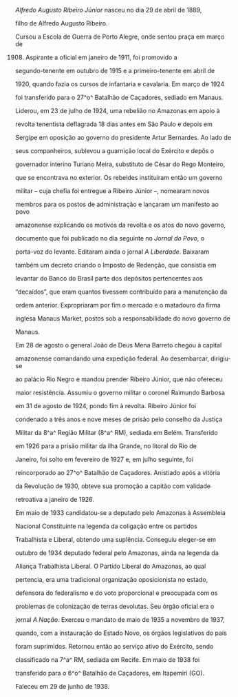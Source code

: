 

*Alfredo Augusto Ribeiro Júnior* nasceu no dia 29 de abril de 1889,

filho de Alfredo Augusto Ribeiro.



Cursou a Escola de Guerra de Porto Alegre, onde sentou praça em março de

1908. Aspirante a oficial em janeiro de 1911, foi promovido a

segundo-tenente em outubro de 1915 e a primeiro-tenente em abril de

1920, quando fazia os cursos de infantaria e cavalaria. Em março de 1924

foi transferido para o 27^o^ Batalhão de Caçadores, sediado em Manaus.



Liderou, em 23 de julho de 1924, uma rebelião no Amazonas em apoio à

revolta tenentista deflagrada 18 dias antes em São Paulo e depois em

Sergipe em oposição ao governo do presidente Artur Bernardes. Ao lado de

seus companheiros, sublevou a guarnição local do Exército e depôs o

governador interino Turiano Meira, substituto de César do Rego Monteiro,

que se encontrava no exterior. Os rebeldes instituíram então um governo

militar – cuja chefia foi entregue a Ribeiro Júnior –, nomearam novos

membros para os postos de administração e lançaram um manifesto ao povo

amazonense explicando os motivos da revolta e os atos do novo governo,

documento que foi publicado no dia seguinte no *Jornal do Povo*, o

porta-voz do levante. Editaram ainda o jornal *A Liberdade*. Baixaram

também um decreto criando o Imposto de Redenção, que consistia em

levantar do Banco do Brasil parte dos depósitos pertencentes aos

“decaídos”, que eram quantos tivessem contribuído para a manutenção da

ordem anterior. Expropriaram por fim o mercado e o matadouro da firma

inglesa Manaus Market, postos sob a responsabilidade do novo governo de

Manaus.



Em 28 de agosto o general João de Deus Mena Barreto chegou à capital

amazonense comandando uma expedição federal. Ao desembarcar, dirigiu-se

ao palácio Rio Negro e mandou prender Ribeiro Júnior, que não ofereceu

maior resistência. Assumiu o governo militar o coronel Raimundo Barbosa

em 31 de agosto de 1924, pondo fim à revolta. Ribeiro Júnior foi

condenado a três anos e nove meses de prisão pelo conselho da Justiça

Militar da 8^a^ Região Militar (8^a^ RM), sediada em Belém. Transferido

em 1926 para a prisão militar da ilha Grande, no litoral do Rio de

Janeiro, foi solto em fevereiro de 1927 e, em julho seguinte, foi

reincorporado ao 27^o^ Batalhão de Caçadores. Anistiado após a vitória

da Revolução de 1930, obteve sua promoção a capitão com validade

retroativa a janeiro de 1926.



Em maio de 1933 candidatou-se a deputado pelo Amazonas à Assembleia

Nacional Constituinte na legenda da coligação entre os partidos

Trabalhista e Liberal, obtendo uma suplência. Conseguiu eleger-se em

outubro de 1934 deputado federal pelo Amazonas, ainda na legenda da

Aliança Trabalhista Liberal. O Partido Liberal do Amazonas, ao qual

pertencia, era uma tradicional organização oposicionista no estado,

defensora do federalismo e do voto proporcional e preocupada com os

problemas de colonização de terras devolutas. Seu órgão oficial era o

jornal *A Nação*. Exerceu o mandato de maio de 1935 a novembro de 1937,

quando, com a instauração do Estado Novo, os órgãos legislativos do país

foram suprimidos. Retornou então ao serviço ativo do Exército, sendo

classificado na 7^a^ RM, sediada em Recife. Em maio de 1938 foi

transferido para o 6^o^ Batalhão de Caçadores, em Itapemiri (GO).



Faleceu em 29 de junho de 1938.



